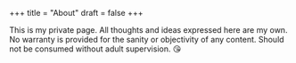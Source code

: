 +++
title = "About"
draft = false
+++

This is my private page. All thoughts and ideas expressed here are my own. No warranty is provided for the sanity or objectivity of any content. Should not be consumed without adult supervision. 😘
